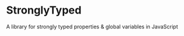 StronglyTyped
=============

A library for strongly typed properties &amp; global variables in JavaScript
